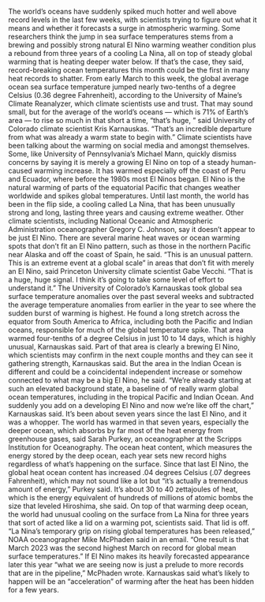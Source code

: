 The world’s oceans have suddenly spiked much hotter and well above record levels in the last few weeks, with scientists trying to figure out what it means and whether it forecasts a surge in atmospheric warming.
Some researchers think the jump in sea surface temperatures stems from a brewing and possibly strong natural El Nino warming weather condition plus a rebound from three years of a cooling La Nina, all on top of steady global warming that is heating deeper water below. If that’s the case, they said, record-breaking ocean temperatures this month could be the first in many heat records to shatter.
From early March to this week, the global average ocean sea surface temperature jumped nearly two-tenths of a degree Celsius (0.36 degree Fahrenheit), according to the University of Maine’s Climate Reanalyzer, which climate scientists use and trust. That may sound small, but for the average of the world’s oceans — which is 71% of Earth’s area — to rise so much in that short a time, “that’s huge, ” said University of Colorado climate scientist Kris Karnauskas. “That’s an incredible departure from what was already a warm state to begin with.”
Climate scientists have been talking about the warming on social media and amongst themselves. Some, like University of Pennsylvania’s Michael Mann, quickly dismiss concerns by saying it is merely a growing El Nino on top of a steady human-caused warming increase.
It has warmed especially off the coast of Peru and Ecuador, where before the 1980s most El Ninos began. El Nino is the natural warming of parts of the equatorial Pacific that changes weather worldwide and spikes global temperatures. Until last month, the world has been in the flip side, a cooling called La Nina, that has been unusually strong and long, lasting three years and causing extreme weather.
Other climate scientists, including National Oceanic and Atmospheric Administration oceanographer Gregory C. Johnson, say it doesn’t appear to be just El Nino. There are several marine heat waves or ocean warming spots that don’t fit an El Nino pattern, such as those in the northern Pacific near Alaska and off the coast of Spain, he said.
“This is an unusual pattern. This is an extreme event at a global scale” in areas that don’t fit with merely an El Nino, said Princeton University climate scientist Gabe Vecchi. “That is a huge, huge signal. I think it’s going to take some level of effort to understand it.”
The University of Colorado’s Karnauskas took global sea surface temperature anomalies over the past several weeks and subtracted the average temperature anomalies from earlier in the year to see where the sudden burst of warming is highest. He found a long stretch across the equator from South America to Africa, including both the Pacific and Indian oceans, responsible for much of the global temperature spike.
That area warmed four-tenths of a degree Celsius in just 10 to 14 days, which is highly unusual, Karnauskas said.
Part of that area is clearly a brewing El Nino, which scientists may confirm in the next couple months and they can see it gathering strength, Karnauskas said. But the area in the Indian Ocean is different and could be a coincidental independent increase or somehow connected to what may be a big El Nino, he said.
“We’re already starting at such an elevated background state, a baseline of of really warm global ocean temperatures, including in the tropical Pacific and Indian Ocean. And suddenly you add on a developing El Nino and now we’re like off the chart,” Karnauskas said.
It’s been about seven years since the last El Nino, and it was a whopper. The world has warmed in that seven years, especially the deeper ocean, which absorbs by far most of the heat energy from greenhouse gases, said Sarah Purkey, an oceanographer at the Scripps Institution for Oceanography. The ocean heat content, which measures the energy stored by the deep ocean, each year sets new record highs regardless of what’s happening on the surface.
Since that last El Nino, the global heat ocean content has increased .04 degrees Celsius (.07 degrees Fahrenheit), which may not sound like a lot but “it’s actually a tremendous amount of energy,” Purkey said. It’s about 30 to 40 zettajoules of heat, which is the energy equivalent of hundreds of millions of atomic bombs the size that leveled Hiroshima, she said.
On top of that warming deep ocean, the world had unusual cooling on the surface from La Nina for three years that sort of acted like a lid on a warming pot, scientists said. That lid is off.
“La Nina’s temporary grip on rising global temperatures has been released,” NOAA oceanographer Mike McPhaden said in an email. “One result is that March 2023 was the second highest March on record for global mean surface temperatures.”
If El Nino makes its heavily forecasted appearance later this year “what we are seeing now is just a prelude to more records that are in the pipeline,” McPhaden wrote.
Karnauskas said what’s likely to happen will be an “acceleration” of warming after the heat has been hidden for a few years.
